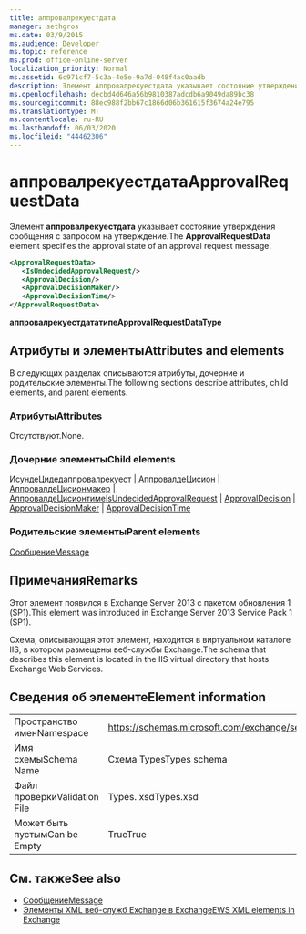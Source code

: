 ```yaml
---
title: аппровалрекуестдата
manager: sethgros
ms.date: 03/9/2015
ms.audience: Developer
ms.topic: reference
ms.prod: office-online-server
localization_priority: Normal
ms.assetid: 6c971cf7-5c3a-4e5e-9a7d-048f4ac0aadb
description: Элемент Аппровалрекуестдата указывает состояние утверждения сообщения с запросом на утверждение.
ms.openlocfilehash: decbd4d646a56b9810387adcdb6a9049da89bc38
ms.sourcegitcommit: 88ec988f2bb67c1866d06b361615f3674a24e795
ms.translationtype: MT
ms.contentlocale: ru-RU
ms.lasthandoff: 06/03/2020
ms.locfileid: "44462306"
---
```

# <a name="approvalrequestdata"></a><span data-ttu-id="96b5c-103">аппровалрекуестдата</span><span class="sxs-lookup"><span data-stu-id="96b5c-103">ApprovalRequestData</span></span>

<span data-ttu-id="96b5c-104">Элемент **аппровалрекуестдата** указывает состояние утверждения сообщения с запросом на утверждение.</span><span class="sxs-lookup"><span data-stu-id="96b5c-104">The **ApprovalRequestData** element specifies the approval state of an approval request message.</span></span> 
  
```xml
<ApprovalRequestData>
   <IsUndecidedApprovalRequest/>
   <ApprovalDecision/>
   <ApprovalDecisionMaker/>
   <ApprovalDecisionTime/>
</ApprovalRequestData>
```

 <span data-ttu-id="96b5c-105">**аппровалрекуестдататипе**</span><span class="sxs-lookup"><span data-stu-id="96b5c-105">**ApprovalRequestDataType**</span></span>
## <a name="attributes-and-elements"></a><span data-ttu-id="96b5c-106">Атрибуты и элементы</span><span class="sxs-lookup"><span data-stu-id="96b5c-106">Attributes and elements</span></span>

<span data-ttu-id="96b5c-107">В следующих разделах описываются атрибуты, дочерние и родительские элементы.</span><span class="sxs-lookup"><span data-stu-id="96b5c-107">The following sections describe attributes, child elements, and parent elements.</span></span>
  
### <a name="attributes"></a><span data-ttu-id="96b5c-108">Атрибуты</span><span class="sxs-lookup"><span data-stu-id="96b5c-108">Attributes</span></span>

<span data-ttu-id="96b5c-109">Отсутствуют.</span><span class="sxs-lookup"><span data-stu-id="96b5c-109">None.</span></span>
  
### <a name="child-elements"></a><span data-ttu-id="96b5c-110">Дочерние элементы</span><span class="sxs-lookup"><span data-stu-id="96b5c-110">Child elements</span></span>

<span data-ttu-id="96b5c-111">[ИсундеЦидедаппровалрекуест](isundecidedapprovalrequest.md)  |  [АппровалдеЦисион](approvaldecision.md)  |  [АппровалдеЦисионмакер](approvaldecisionmaker.md)  |  [АппровалдеЦисионтиме](approvaldecisiontime.md)</span><span class="sxs-lookup"><span data-stu-id="96b5c-111">[IsUndecidedApprovalRequest](isundecidedapprovalrequest.md) | [ApprovalDecision](approvaldecision.md) | [ApprovalDecisionMaker](approvaldecisionmaker.md) | [ApprovalDecisionTime](approvaldecisiontime.md)</span></span>
  
### <a name="parent-elements"></a><span data-ttu-id="96b5c-112">Родительские элементы</span><span class="sxs-lookup"><span data-stu-id="96b5c-112">Parent elements</span></span>

[<span data-ttu-id="96b5c-113">Сообщение</span><span class="sxs-lookup"><span data-stu-id="96b5c-113">Message</span></span>](message-ex15websvcsotherref.md)
  
## <a name="remarks"></a><span data-ttu-id="96b5c-114">Примечания</span><span class="sxs-lookup"><span data-stu-id="96b5c-114">Remarks</span></span>

<span data-ttu-id="96b5c-115">Этот элемент появился в Exchange Server 2013 с пакетом обновления 1 (SP1).</span><span class="sxs-lookup"><span data-stu-id="96b5c-115">This element was introduced in Exchange Server 2013 Service Pack 1 (SP1).</span></span>
  
<span data-ttu-id="96b5c-116">Схема, описывающая этот элемент, находится в виртуальном каталоге IIS, в котором размещены веб-службы Exchange.</span><span class="sxs-lookup"><span data-stu-id="96b5c-116">The schema that describes this element is located in the IIS virtual directory that hosts Exchange Web Services.</span></span>
  
## <a name="element-information"></a><span data-ttu-id="96b5c-117">Сведения об элементе</span><span class="sxs-lookup"><span data-stu-id="96b5c-117">Element information</span></span>

|||
|:-----|:-----|
|<span data-ttu-id="96b5c-118">Пространство имен</span><span class="sxs-lookup"><span data-stu-id="96b5c-118">Namespace</span></span>  <br/> |https://schemas.microsoft.com/exchange/services/2006/types  <br/> |
|<span data-ttu-id="96b5c-119">Имя схемы</span><span class="sxs-lookup"><span data-stu-id="96b5c-119">Schema Name</span></span>  <br/> |<span data-ttu-id="96b5c-120">Схема Types</span><span class="sxs-lookup"><span data-stu-id="96b5c-120">Types schema</span></span>  <br/> |
|<span data-ttu-id="96b5c-121">Файл проверки</span><span class="sxs-lookup"><span data-stu-id="96b5c-121">Validation File</span></span>  <br/> |<span data-ttu-id="96b5c-122">Types. xsd</span><span class="sxs-lookup"><span data-stu-id="96b5c-122">Types.xsd</span></span>  <br/> |
|<span data-ttu-id="96b5c-123">Может быть пустым</span><span class="sxs-lookup"><span data-stu-id="96b5c-123">Can be Empty</span></span>  <br/> |<span data-ttu-id="96b5c-124">True</span><span class="sxs-lookup"><span data-stu-id="96b5c-124">True</span></span>  <br/> |
   
## <a name="see-also"></a><span data-ttu-id="96b5c-125">См. также</span><span class="sxs-lookup"><span data-stu-id="96b5c-125">See also</span></span>

- [<span data-ttu-id="96b5c-126">Сообщение</span><span class="sxs-lookup"><span data-stu-id="96b5c-126">Message</span></span>](message-ex15websvcsotherref.md)
- [<span data-ttu-id="96b5c-127">Элементы XML веб-служб Exchange в Exchange</span><span class="sxs-lookup"><span data-stu-id="96b5c-127">EWS XML elements in Exchange</span></span>](ews-xml-elements-in-exchange.md)

